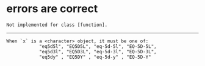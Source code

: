 # errors are correct

    Not implemented for class [function].

---

    When `x` is a <character> object, it must be one of:
                "eq5d5l", "EQ5D5L", "eq-5d-5l", "EQ-5D-5L",
                "eq5d3l", "EQ5D3L", "eq-5d-3l", "EQ-5D-3L",
                "eq5dy" , "EQ5DY" , "eq-5d-y" , "EQ-5D-Y"

